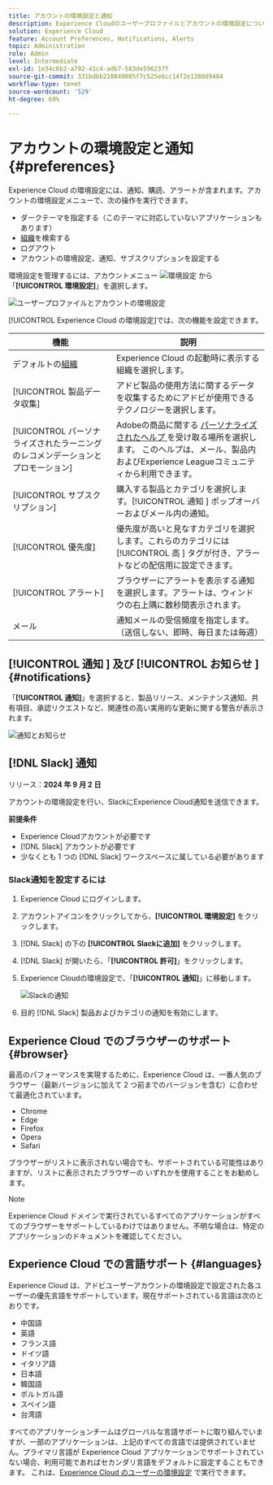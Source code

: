 ```yaml
---
title: アカウントの環境設定と通知
description: Experience Cloudのユーザープロファイルとアカウントの環境設定について説明します。 製品通知を購読し、製品アラートを取得します。 ブラウザーと言語サポートについて説明します。
solution: Experience Cloud
feature: Account Preferences, Notifications, Alerts
topic: Administration
role: Admin
level: Intermediate
exl-id: 1e34c6b2-a792-41c4-adb7-583de596237f
source-git-commit: 331bdbb210849085f7c525e6cc14f2e1388d9484
workflow-type: tm+mt
source-wordcount: '529'
ht-degree: 69%

---
```


# アカウントの環境設定と通知 {#preferences}

Experience Cloud の環境設定には、通知、購読、アラートが含まれます。アカウントの環境設定メニューで、次の操作を実行できます。

* ダークテーマを指定する（このテーマに対応していないアプリケーションもあります）
* [組織](../administration/organizations.md)を検索する
* ログアウト
* アカウントの環境設定、通知、サブスクリプションを設定する

環境設定を管理するには、アカウントメニュー ![環境設定](../assets/preferences-icon-sm.png) から「**[!UICONTROL 環境設定]**」を選択します。

![ユーザープロファイルとアカウントの環境設定](../assets/preferences-page.png)

[!UICONTROL Experience Cloud の環境設定]では、次の機能を設定できます。

| 機能 | 説明 |
|--- |--- |
| デフォルトの[組織](../administration/organizations.md) | Experience Cloud の起動時に表示する組織を選択します。 |
| [!UICONTROL 製品データ収集] | アドビ製品の使用方法に関するデータを収集するためにアドビが使用できるテクノロジーを選択します。 |
| [!UICONTROL パーソナライズされたラーニングのレコメンデーションとプロモーション] | Adobeの商品に関する [ パーソナライズされたヘルプ ](personalized-learning.md) を受け取る場所を選択します。 このヘルプは、メール、製品内およびExperience Leagueコミュニティから利用できます。 |
| [!UICONTROL サブスクリプション] | 購入する製品とカテゴリを選択します。[!UICONTROL  通知 ] ポップオーバーおよびメール内の通知。 |
| [!UICONTROL 優先度] | 優先度が高いと見なすカテゴリを選択します。これらのカテゴリには [!UICONTROL  高 ] タグが付き、アラートなどの配信用に設定できます。 |
| [!UICONTROL アラート] | ブラウザーにアラートを表示する通知を選択します。アラートは、ウィンドウの右上隅に数秒間表示されます。 |
| メール | 通知メールの受信頻度を指定します。（送信しない、即時、毎日または毎週） |

## [!UICONTROL  通知 ] 及び [!UICONTROL  お知らせ ] {#notifications}

「**[!UICONTROL 通知]**」を選択すると、製品リリース、メンテナンス通知、共有項目、承認リクエストなど、関連性の高い実用的な更新に関する警告が表示されます。

![通知とお知らせ](../assets/notifications-menu-small.png)

## [!DNL Slack] 通知

リリース：**2024 年 9 月 2 日**

アカウントの環境設定を行い、SlackにExperience Cloud通知を送信できます。

**前提条件**

* Experience Cloudアカウントが必要です
* [!DNL Slack] アカウントが必要です
* 少なくとも 1 つの [!DNL Slack] ワークスペースに属している必要があります

### Slack通知を設定するには

1. Experience Cloud にログインします。

1. アカウントアイコンをクリックしてから、**[!UICONTROL 環境設定]** をクリックします。

1. [!DNL Slack] の下の **[!UICONTROL Slackに追加]** をクリックします。

1. [!DNL Slack] が開いたら、「**[!UICONTROL 許可]**」をクリックします。

1. Experience Cloudの環境設定で、「**[!UICONTROL 通知]**」に移動します。

   ![Slackの通知 ](../assets/slack.png)

1. 目的 [!DNL Slack] 製品およびカテゴリの通知を有効にします。

## Experience Cloud でのブラウザーのサポート {#browser}

最高のパフォーマンスを実現するために、Experience Cloud は、一番人気のブラウザー（最新バージョンに加えて 2 つ前までのバージョンを含む）に合わせて最適化されています。

* Chrome
* Edge
* Firefox
* Opera
* Safari

ブラウザーがリストに表示されない場合でも、サポートされている可能性はありますが、リストに表示されたブラウザーの いずれかを使用することをお勧めします。

>[!NOTE]
>
>Experience Cloud ドメインで実行されているすべてのアプリケーションがすべてのブラウザーをサポートしているわけではありません。不明な場合は、特定のアプリケーションのドキュメントを確認してください。

## Experience Cloud での言語サポート {#languages}

Experience Cloud は、アドビユーザーアカウントの環境設定で設定された各ユーザーの優先言語をサポートしています。現在サポートされている言語は次のとおりです。

* 中国語
* 英語
* フランス語
* ドイツ語
* イタリア語
* 日本語
* 韓国語
* ポルトガル語
* スペイン語
* 台湾語

すべてのアプリケーションチームはグローバルな言語サポートに取り組んでいますが、一部のアプリケーションは、上記のすべての言語では提供されていません。プライマリ言語が Experience Cloud アプリケーションでサポートされていない場合、利用可能であればセカンダリ言語をデフォルトに設定することもできます。 これは、[Experience Cloud のユーザーの環境設定](https://experience.adobe.com/preferences) で実行できます。